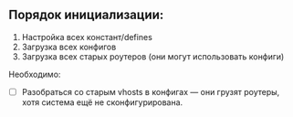 ## Порядок инициализации:

1. Настройка всех констант/defines
2. Загрузка всех конфигов
3. Загрузка всех старых роутеров (они могут использовать конфиги)

Необходимо:

- [ ] Разобраться со старым vhosts в конфигах — они грузят роутеры, хотя система ещё не сконфигурирована.
